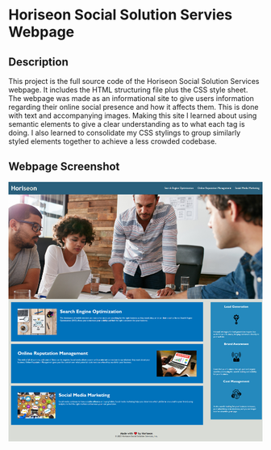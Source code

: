 # Horiseon Social Solution Servies Webpage

## Description

This project is the full source code of the Horiseon Social Solution Services webpage.
It includes the HTML structuring file plus the CSS style sheet.
The webpage was made as an informational site to give users information regarding their online social presence and how it affects them. This is done with text and accompanying images.
Making this site I learned about using semantic elements to give a clear understanding as to what each tag is doing. I also learned to consolidate my CSS stylings to group similarly styled elements together to achieve a less crowded codebase.

## Webpage Screenshot

![Full Web Page view](Develop/assets/images/full-page-view.png)
